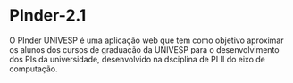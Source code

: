 # PInder-2.1

O PInder UNIVESP é uma aplicação web que tem como objetivo aproximar os alunos dos cursos de graduação da UNIVESP para o desenvolvimento dos PIs da universidade, desenvolvido na dsciplina de PI II do eixo de computação.
